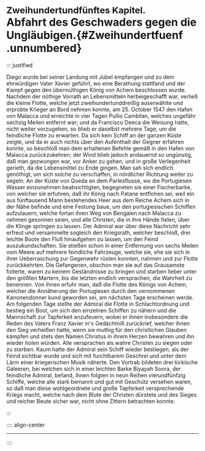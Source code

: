 # <small>Zweihundertundfünftes Kapitel.</small><br />Abfahrt des Geschwaders gegen die Ungläubigen.{#Zweihundertfuenf .unnumbered}

::: justified

Diego wurde bei seiner Landung mit Jubel empfangen und zu dem ehrwürdigen Vater
Xavier geführt, wo eine Berathung stattfand und der Kampf gegen den übermüthigen
König von Achem beschlossen wurde. Nachdem der nöthige Vorrath an Lebensmitteln
herbeigeschafft war, verließ die kleine Flotte, welche jetzt
zweihundertunddreißig auserwählte und erprobte Krieger an Bord nehmen konnte, am
25. October 1547 den Hafen von Malacca und erreichte in vier Tagen Pullio
Cambilan, welches ungefähr sechzig Meilen entfernt war; und da Francisco Deeca
die Weisung hatte, nicht weiter vorzugehen, so blieb er daselbst mehrere Tage,
um die feindliche Flotte zu erwarten. Da sich kein Schiff an der ganzen Küste
zeigte, und da er auch nichts über den Aufenthalt der Gegner erfahren konnte, so
beschloß man dem erhaltenen Befehle gemäß in den Hafen von Malacca
zurückzukehren; der Wind blieb jedoch andauernd so ungünstig, daß man gezwungen
war, vor Anker zu gehen, und in große Verlegenheit gerieth, da die Lebensmittel
zu Ende gingen. Man sah sich endlich genöthigt, um sich solche zu verschaffen,
in nördlicher Richtung weiter zu segeln. An der Küste von Queda an dem
Parlesflusse, wo die Portugiesen Wasser einzunehmen beabsichtigten, begegneten
sie einer Fischerbarke, von welcher sie erfuhren, daß ihr König nach Patane
entflohen sei, weil ein aus fünftausend Mann bestehendes Heer aus dem Reiche
Achem sich in der Nähe befinde und eine Festung baue, um den portugiesischen
Schiffen aufzulauern, welche fortan ihren Weg von Bengalen nach Malacca zu
nehmen gesonnen seien, und alle Christen, die in ihre Hände fielen, über die
Klinge springen zu lassen. Der Admiral war über diese Nachricht sehr erfreut und
versammelte sogleich den Kriegsrath, welcher beschloß, drei leichte Boote den
Fluß hinaufgehen zu lassen, um den Feind auszukundschaften. Sie stießen schon in
einer Entfernung von sechs Meilen vom Meere auf mehrere feindliche Fahrzeuge,
welche sie, ehe sie sich in ihrer Ueberraschung zur Gegenwehr rüsten konnten,
nahmen und zur Flotte zurückkehrten. Die Gefangenen, obschon man sie auf das
Grausamste folterte, waren zu keinem Geständnisse zu bringen und starben lieber
unter den größten Martern, bis die letzten endlich versprachen, die Wahrheit zu
benennen. Von ihnen erfuhr man, daß die Flotte des Königs von Achem, welcher die
Annäherung der Portugiesen durch den vernommenen Kanonendonner kund geworden
sei, am nächsten Tage erscheinen werde. Am folgenden Tage stellte der Admiral
die Flotte in Schlachtordnung und bestieg ein Boot, um sich den einzelnen
Schiffen zu nähern und die Mannschaft zur Tapferkeit anzufeuern, wobei er ihnen
insbesondere die Reden des Vaters Franz Xavier in's Gedächtniß zurückrief,
welcher ihnen den Sieg verheißen hatte, wenn sie muthig für den christlichen
Glauben kämpfen und stets den Namen Christus in ihrem Herzen bewahren und ihn
wieder holen würden. Alle versprachen als wahre Christen zu siegen oder zu
sterben. Kaum hatte der Admiral sein Schiff wieder bestiegen, als der Feind
sichtbar wurde und sich mit furchtbarem Geschrei und unter dem Lärm einer
kriegerischen Musik näherte. Den Vortrab bildeten drei türkische Galeeren, bei
welchen sich in einer leichten Barke Biyayah Soora, der feindliche Admiral,
befand, ihnen folgten in neun Reihen vierundfünfzig Schiffe, welche alle stark
bemannt und gut mit Geschütz versehen waren, so daß man diese wohlgeordnete und
große Tapferkeit versprechende Kriegs macht, welche nach dem Blute der Christen
dürstete und des Sieges und reicher Beute sicher war, nicht ohne Zittern
betrachten konnte.

:::

:::: align-center
****
::::
